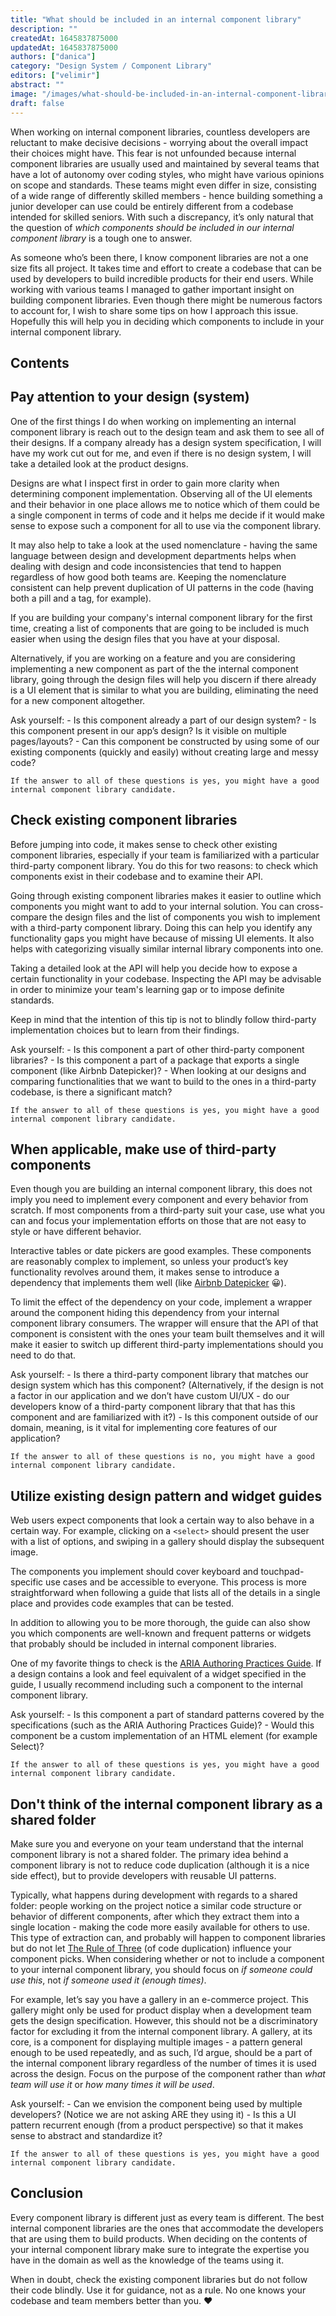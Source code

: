 ```yaml
---
title: "What should be included in an internal component library"
description: ""
createdAt: 1645837875000
updatedAt: 1645837875000
authors: ["danica"]
category: "Design System / Component Library"
editors: ["velimir"]
abstract: ""
image: "/images/what-should-be-included-in-an-internal-component-library.jpg"
draft: false
---
```


When working on internal component libraries, countless developers are reluctant to make decisive decisions - worrying about the overall impact their choices might have. This fear is not unfounded because internal component libraries are usually used and maintained by several teams that have a lot of autonomy over coding styles, who might have various opinions on scope and standards. These teams might even differ in size, consisting of a wide range of differently skilled members - hence building something a junior developer can use could be entirely different from a codebase intended for skilled seniors. With such a discrepancy, it’s only natural that the question of *which components should be included in our internal component library* is a tough one to answer.

As someone who’s been there, I know component libraries are not a one size fits all project. It takes time and effort to create a codebase that can be used by developers to build incredible products for their end users. While working with various teams I managed to gather important insight on building component libraries. Even though there might be numerous factors to account for, I wish to share some tips on how I approach this issue. Hopefully this will help you in deciding which components to include in your internal component library.

## Contents

## Pay attention to your design (system)

One of the first things I do when working on implementing an internal component library is reach out to the design team and ask them to see all of their designs. If a company already has a design system specification, I will have my work cut out for me, and even if there is no design system, I will take a detailed look at the product designs.

Designs are what I inspect first in order to gain more clarity when determining component implementation. Observing all of the UI elements and their behavior in one place allows me to notice which of them could be a single component in terms of code and it helps me decide if it would make sense to expose such a component for all to use via the component library.

It may also help to take a look at the used nomenclature - having the same language between design and development departments helps when dealing with design and code inconsistencies that tend to happen regardless of how good both teams are. Keeping the nomenclature consistent can help prevent duplication of UI patterns in the code (having both a pill and a tag, for example).

If you are building your company's internal component library for the first time, creating a list of components that are going to be included is much easier when using the design files that you have at your disposal.

Alternatively, if you are working on a feature and you are considering implementing a new component as part of the the internal component library, going through the design files will help you discern if there already is a UI element that is similar to what you are building, eliminating the need for a new component altogether.

Ask yourself:
    - Is this component already a part of our design system?
    - Is this component present in our app’s design? Is it visible on multiple pages/layouts?
    - Can this component be constructed by using some of our existing components (quickly and easily) without creating large and messy code?

    If the answer to all of these questions is yes, you might have a good internal component library candidate.

## Check existing component libraries

Before jumping into code, it makes sense to check other existing component libraries, especially if your team is familiarized with a particular third-party component library. You do this for two reasons: to check which components exist in their codebase and to examine their API.

Going through existing component libraries makes it easier to outline which components you might want to add to your internal solution. You can cross-compare the design files and the list of components you wish to implement with a third-party component library. Doing this can help you identify any functionality gaps you might have because of missing UI elements. It also helps with categorizing visually similar internal library components into one.

Taking a detailed look at the API will help you decide how to expose a certain functionality in your codebase. Inspecting the API may be advisable in order to minimize your team's learning gap or to impose definite standards.

Keep in mind that the intention of this tip is not to blindly follow third-party implementation choices but to learn from their findings.

Ask yourself:
    - Is this component a part of other third-party component libraries?
    - Is this component a part of a package that exports a single component (like Airbnb Datepicker)?
    - When looking at our designs and comparing functionalities that we want to build to the ones in a third-party codebase, is there a significant match?

    If the answer to all of these questions is yes, you might have a good internal component library candidate.

## When applicable, make use of third-party components

Even though you are building an internal component library, this does not imply you need to implement every component and every behavior from scratch. If most components from a third-party suit your case, use what you can and focus your implementation efforts on those that are not easy to style or have different behavior.

Interactive tables or date pickers are good examples. These components are reasonably complex to implement, so unless your product’s key functionality revolves around them, it makes sense to introduce a dependency that implements them well (like [Airbnb Datepicker](https://react-dates.github.io/react-dates/?path=/story/daterangepicker-drp--default) 😀).

To limit the effect of the dependency on your code, implement a wrapper around the component hiding this dependency from your internal component library consumers. The wrapper will ensure that the API of that component is consistent with the ones your team built themselves and it will make it easier to switch up different third-party implementations should you need to do that.

Ask yourself:
    - Is there a third-party component library that matches our design system which has this component? (Alternatively, if the design is not a factor in our application and we don’t have custom UI/UX - do our developers know of a third-party component library that that has this component and are familiarized with it?)
    - Is this component outside of our domain, meaning, is it vital for implementing core features of our application?

    If the answer to all of these questions is no, you might have a good internal component library candidate.

## Utilize existing design pattern and widget guides

Web users expect components that look a certain way to also behave in a certain way. For example, clicking on a `<select>` should present the user with a list of options, and swiping in a gallery should display the subsequent image.

The components you implement should cover keyboard and touchpad-specific use cases and be accessible to everyone. This process is more straightforward when following a guide that lists all of the details in a single place and provides code examples that can be tested.

In addition to allowing you to be more thorough, the guide can also show you which components are well-known and frequent patterns or widgets that probably should be included in internal component libraries.

One of my favorite things to check is the [ARIA Authoring Practices Guide](https://www.w3.org/WAI/ARIA/apg/). If a design contains a look and feel equivalent of a widget specified in the guide, I usually recommend including such a component to the internal component library.

Ask yourself:
    - Is this component a part of standard patterns covered by the specifications (such as the ARIA Authoring Practices Guide)?
    - Would this component be a custom implementation of an HTML element (for example Select)?

    If the answer to all of these questions is yes, you might have a good internal component library candidate.

## Don't think of the internal component library as a shared folder

Make sure you and everyone on your team understand that the internal component library is not a shared folder. The primary idea behind a component library is not to reduce code duplication (although it is a nice side effect), but to provide developers with reusable UI patterns.

Typically, what happens during development with regards to a shared folder: people working on the project notice a similar code structure or behavior of different components, after which they extract them into a single location - making the code more easily available for others to use. This type of extraction can, and probably will happen to component libraries but do not let [The Rule of Three](https://blog.codinghorror.com/rule-of-three/) (of code duplication) influence your component picks. When considering whether or not to include a component to your internal component library, you should focus on *if someone could use this*, not *if someone used it (enough times)*.

For example, let’s say you have a gallery in an e-commerce project. This gallery might only be used for product display when a development team gets the design specification. However, this should not be a discriminatory factor for excluding it from the internal component library. A gallery, at its core, is a component for displaying multiple images - a pattern general enough to be used repeatedly, and as such, I’d argue, should be a part of the internal component library regardless of the number of times it is used across the design. Focus on the purpose of the component rather than *what team will use it* or *how many times it will be used*.

Ask yourself:
    - Can we envision the component being used by multiple developers? (Notice we are not asking ARE they using it)
    - Is this a UI pattern recurrent enough (from a product perspective) so that it makes sense to abstract and standardize it?

    If the answer to all of these questions is yes, you might have a good internal component library candidate.

## Conclusion

Every component library is different just as every team is different. The best internal component libraries are the ones that accommodate the developers that are using them to build products. When deciding on the contents of your internal component library make sure to integrate the expertise you have in the domain as well as the knowledge of the teams using it.

When in doubt, check the existing component libraries but do not follow their code blindly. Use it for guidance, not as a rule. No one knows your codebase and team members better than you. ❤️
